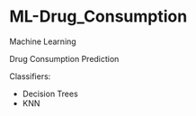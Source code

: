 # ML-Drug_Consumption
Machine Learning 

Drug Consumption Prediction 

Classifiers:

   - Decision Trees
   - KNN 
